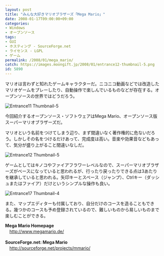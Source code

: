 ```yaml
---
layout: post
title: "みんな大好きマリオブラザーズ「Mega Mario」"
date: 2008-01-17T09:00:00+09:00
categories:
- Windows
- オープンソース
tags: 
- GUI
- ホスティング - SourceForge.net
- ライセンス - LGPL
- ゲーム
permalink: /2008/01/mega_mario/
catch: https://images.moongift.jp/2008/01/entrance12-thumbnail-5.png
id: 5890
---
```

マリオは言わずと知れたゲームキャラクターだ。ニコニコ動画などでは改造したマリオゲームをプレーしたり、自動操作で楽しんでいるものなどが存在する。オープンソースの世界ではどうだろう。   
  
 ![Entrance11 Thumbnail-5](https://images.moongift.jp/2008/01/entrance11-thumbnail-5.png)  
  
今回紹介するオープンソース・ソフトウェアはMega Mario、オープンソース版スーパーマリオブラザーズだ。   
<!--more-->  
マリオという名前をつけてしまう辺り、まず間違いなく著作権的に危ないだろう。しかしその名をつけるだけあって、完成度は高い。音楽や効果音などもあって、気分が盛り上がること間違いなしだ。   
  
 ![Entrance12 Thumbnail-5](https://images.moongift.jp/2008/01/entrance12-thumbnail-5.png)  
  
ゲームとしてはキノコやファイアフラワーレベルなので、スーパーマリオブラザーズがベースになっていると思われるが、行ったり戻ったりできる点は3あたりを継承していると思われる。矢印キーとスペース（ジャンプ）、Ctrlキー（ダッシュまたはファイア）だけというシンプルな操作も良い。   
  
 ![Entrance17 Thumbnail-4](https://images.moongift.jp/2008/01/entrance17-thumbnail-4.png)  
  
また、マップエディターも付属しており、自分だけのコースを造ることもできる。幾つかのコースも予め登録されているので、難しいものから易しいものまで楽しむことができる。   
  
**Mega Mario Homepage**   
　[http://www.megamario.de/   
](http://www.megamario.de/)  
**SourceForge.net: Mega Mario**   
　[http://sourceforge.net/projects/mmario/   
](http://sourceforge.net/projects/mmario/)

